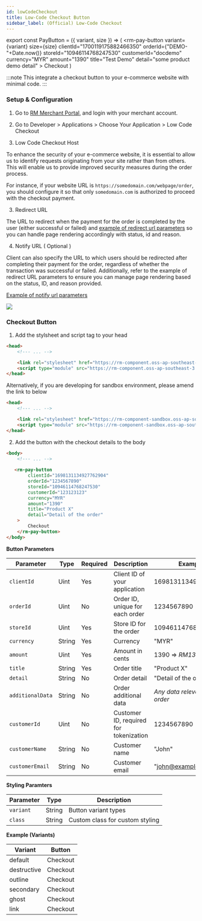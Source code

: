 ```yaml
---
id: lowCodeCheckout
title: Low-Code Checkout Button
sidebar_label: (Official) Low-Code Checkout
---
```


<head>
    <link rel="stylesheet" href="https://rm-component-sandbox.oss-ap-southeast-3.aliyuncs.com/checkout-button/index.css" />
    <script type="module" src="https://rm-component-sandbox.oss-ap-southeast-3.aliyuncs.com/checkout-button/index.js"></script>
</head> 

export const PayButton = ({ variant, size }) => (
    <rm-pay-button
        variant={variant} 
        size={size}
        clientId="1700119175882466350"
        orderId={"DEMO-"+Date.now()}
        storeId="10946114768247530" 
        customerId="docdemo"  
        currency="MYR"
        amount="1390"
        title="Test Demo"
        detail="some product demo detail"
    >
        Checkout
    </rm-pay-button>
)

:::note
This integrate a checkout button to your e-commerce website with minimal code.
:::

### Setup & Configuration

1. Go to [RM Merchant Portal](https://merchant.revenuemonster.my/), and login with your merchant account.
   
2. Go to Developer \> Applications \> Choose Your Application \> Low Code Checkout

3. Low Code Checkout Host

To enhance the security of your e-commerce website, it is essential to allow us to identify requests originating from your site rather than from others. This will enable us to provide improved security measures during the order process.

For instance, if your website URL is `https://somedomain.com/webpage/order`, you should configure it so that only `somedomain.com` is authorized to proceed with the checkout payment.

3. Redirect URL

The URL to redirect when the payment for the order is completed by the user (either successful or failed) and [example of redirect url parameters](../v2/payment/online-payment#redirect-response) so you can handle page rendering accordingly with status, id and reason.

4. Notify URL ( Optional )

Client can also specify the URL to which users should be redirected after completing their payment for the order, regardless of whether the transaction was successful or failed. Additionally, refer to the example of redirect URL parameters to ensure you can manage page rendering based on the status, ID, and reason provided.

[Example of notify url parameters](../v2/payment/online-payment#notify-response)

<img src="/img/low-code-checkout/application-settings.png" height="auto" />

### Checkout Button

1. Add the stylsheet and script tag to your head

```html
<head>
    <!--- ... -->

    <link rel="stylesheet" href="https://rm-component.oss-ap-southeast-3.aliyuncs.com/checkout-button/index.css"/>
    <script type="module" src="https://rm-component.oss-ap-southeast-3.aliyuncs.com/checkout-button/index.js"></script>
</head>
```

Alternatively, if you are developing for sandbox environment, please amend the link to below

```html
<head>
    <!--- ... -->

    <link rel="stylesheet" href="https://rm-component-sandbox.oss-ap-southeast-3.aliyuncs.com/checkout-button/index.css"/>
    <script type="module" src="https://rm-component-sandbox.oss-ap-southeast-3.aliyuncs.com/checkout-button/index.js"></script>
</head>
```

2. Add the button with the checkout details to the body

```html
<body>
    <!--- ... -->
    
   <rm-pay-button
        clientId="1698131134927762904"
        orderId="1234567890" 
        storeId="10946114768247530" 
        customerId="123123123"  
        currency="MYR"
        amount="1390"
        title="Product X"
        detail="Detail of the order"
    >
        Checkout
    </rm-pay-button>
</body>
```


**Button Parameters**

| Parameter        | Type   | Required | Description                            | Example                               |
| ---------------- | ------ | -------- | -------------------------------------- | ------------------------------------- |
| `clientId`       | Uint   | Yes      | Client ID of your application          | 1698131134927762904                   |
| `orderId`        | Uint   | No       | Order ID, unique for each order        | 1234567890                            |
| `storeId`        | Uint   | Yes      | Store ID for the order                 | 10946114768247530                     |
| `currency`       | String | Yes      | Currency                               | "MYR"                                 |
| `amount`         | Uint   | Yes      | Amount in cents                        | 1390 => <i>RM13.90</i>                |
| `title`          | String | Yes      | Order title                            | "Product X"                           |
| `detail`         | String | No       | Order detail                           | "Detail of the order"                 |
| `additionalData` | String | No       | Order additional data                  | <i>Any data relevant to the order</i> |
| `customerId`     | Uint   | No       | Customer ID, required for tokenization | 1234567890                            |
| `customerName`   | String | No       | Customer name                          | "John"                                |
| `customerEmail`  | String | No       | Customer email                         | "john@example.com"                    |

**Styling Paramters**

| Parameter | Type   | Description                     |
| --------- | ------ | ------------------------------- |
| `variant` | String | Button variant types            |
| `class`   | String | Custom class for custom styling |

**Example (Variants)**

| Variant     | Button                                                |
| ----------- | ----------------------------------------------------- |
| default     | <PayButton variant="default">Checkout</PayButton>     |
| destructive | <PayButton variant="destructive">Checkout</PayButton> |
| outline     | <PayButton variant="outline">Checkout</PayButton>     |
| secondary   | <PayButton variant="secondary">Checkout</PayButton>   |
| ghost       | <PayButton variant="ghost">Checkout</PayButton>       |
| link        | <PayButton variant="link">Checkout</PayButton>        |

